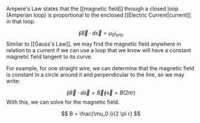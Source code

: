 Ampere's Law states that the [[magnetic field]] through a closed loop (Amperian loop) is proportional to the enclosed [[Electric Current|current]] in that loop.

$$
\oint \vec{B} \cdot d \vec{s} = \mu_0 i_{enc}
$$
Similar to [[Gauss's Law]], we may find the magnetic field anywhere in relation to a current if we can use a loop that we know will have a constant magnetic field tangent to its curve. 

For example, for one straight wire, we can determine that the magnetic field is constant in a circle around it and perpendicular to the line, so we may write:

$$
\oint \vec{B} \cdot d\vec{s} = \vec{B} \oint\vec{s} = B(2\pi r)
$$
With this, we can solve for the magnetic field.

$$
B = \frac{\mu_0 i}{2 \pi r}
$$
